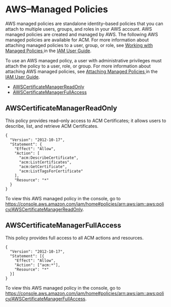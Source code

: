 # AWS–Managed Policies<a name="authen-awsmanagedpolicies"></a>

 AWS managed policies are standalone identity–based policies that you can attach to multiple users, groups, and roles in your AWS account\. AWS managed policies are created and managed by AWS\. The following AWS managed policies are available for ACM\. For more information about attaching managed policies to a user, group, or role, see [Working with Managed Policies ](http://docs.aws.amazon.com/IAM/latest/UserGuide/access_policies_managed-using.html) in the [IAM User Guide](http://docs.aws.amazon.com/IAM/latest/UserGuide/)\. 

 To use an AWS managed policy, a user with administrative privileges must attach the policy to a user, role, or group\. For more information about attaching AWS managed policies, see [ Attaching Managed Policies ](http://docs.aws.amazon.com/IAM/latest/UserGuide/access_policies_managed-using.html#attach-managed-policy-console) in the [IAM User Guide](http://docs.aws.amazon.com/IAM/latest/UserGuide/)\. 


+ [AWSCertificateManagerReadOnly](#acm-read-only-managed-policy)
+ [AWSCertificateManagerFullAccess](#acm-full-access-managed-policy)

## AWSCertificateManagerReadOnly<a name="acm-read-only-managed-policy"></a>

This policy provides read–only access to ACM Certificates; it allows users to describe, list, and retrieve ACM Certificates\. 

```
{
  "Version": "2012-10-17",
  "Statement": {
    "Effect": "Allow",
    "Action": [
      "acm:DescribeCertificate",
      "acm:ListCertificates",
      "acm:GetCertificate",
      "acm:ListTagsForCertificate"
    ],
    "Resource": "*"
  }
}
```

To view this AWS managed policy in the console, go to [https://console\.aws\.amazon\.com/iam/home\#policies/arn:aws:iam::aws:policy/AWSCertificateManagerReadOnly](https://console.aws.amazon.com/iam/home#policies/arn:aws:iam::aws:policy/AWSCertificateManagerReadOnly)\. 

## AWSCertificateManagerFullAccess<a name="acm-full-access-managed-policy"></a>

 This policy provides full access to all ACM actions and resources\. 

```
{
  "Version": "2012-10-17",
  "Statement": [{
    "Effect": "Allow",
    "Action": ["acm:*"],
    "Resource": "*"
  }]
}
```

To view this AWS managed policy in the console, go to [https://console\.aws\.amazon\.com/iam/home\#policies/arn:aws:iam::aws:policy/AWSCertificateManagerFullAccess](https://console.aws.amazon.com/iam/home#policies/arn:aws:iam::aws:policy/AWSCertificateManagerFullAccess)\. 